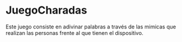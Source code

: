 # JuegoCharadas
Este juego consiste en adivinar palabras a través de las mimicas que realizan las personas frente al que tienen el dispositivo.

